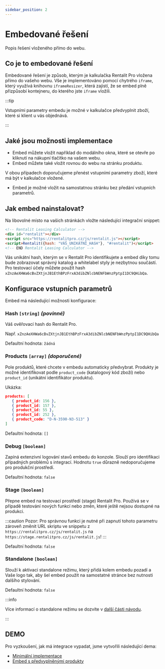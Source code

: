 ```yaml
---
sidebar_position: 2
---
```


# Embedované řešení

Popis řešení vloženého přímo do webu.

## Co je to embedované řešení

Embedované řešení je způsob, kterým je kalkulačka Rentalit Pro vložena přímo do vašeho webu. Vše je implementováno pomocí chytrého `iframe`, který využívá knihovnu `iframeResizer`, která zajistí, že se embed plně přizpůsobí kontejneru, do kterého jste `iframe` vložili.

:::tip

Vstupními parametry embedu je možné v kalkulačce předvyplnit zboží, které si klient u vás objednává.

:::

## Jaké jsou možnosti implementace

- Embed můžete vložit například do modálního okna, které se otevře po kliknutí na nákupní tlačítko na vašem webu.
- Embed můžete také vložit rovnou do webu na stránku produktu.

V obou případech doporučujeme přenést vstupními parametry zboží, které má být v kalkulačce vložené.

- Embed je možné vložit na samostatnou stránku bez předání vstupních parametrů.

## Jak embed nainstalovat?

Na libovolné místo na vašich stránkách vložte následující integrační snippet:

```html
<!-- Rentalit Leasing Calculator -->
<div id="rentalit"></div>
<script src="https://rentalitpro.cz/js/rentalit.js"></script>
<script>Rentalit({hash: "VÁŠ_UNIKÁTNÍ_HASH"}, "#rentalit")</script>
<!-- END Rentalit Leasing Calculator -->
```

Vás unikátní hash, kterým se v Rentalit Pro identifikujete a embed díky tomu bude zobrazovat správný katalog a whitelabel styly je nezbytnou součástí. Pro testovací účely můžete použít hash `xZnzAeXHWa6cBvZXtjnJB1EthBPzFrxA3dibZNlcbNENFbWnzPptpI1DC9QHibQa`.

## Konfigurace vstupních parametrů

Embed má následující možnosti konfigurace:

### Hash `[string]` _(povinné)_

Váš ověřovací hash do Rentalit Pro.

Např. `xZnzAeXHWa6cBvZXtjnJB1EthBPzFrxA3dibZNlcbNENFbWnzPptpI1DC9QHibQa`

Defaultní hodnota: `žádná`

### Products `[array]` _(doporučené)_

Pole produktů, které chcete v embedu automaticky předvybrat. Produkty je možné identifikovat podle `product_code` (katalogový kód zboží) nebo `product_id` (unikátní identifikátor produktu).

Ukázka:

```json
products: [
   { product_id: 156 },
   { product_id: 157 },
   { product_id: 55 },
   { product_id: 252 },
   { product_code: "D-N-3590-N3-513" }
]
```

Defaultní hodnota: `[]`

### Debug `[boolean]`

Zapíná extenzivní logování stavů embedu do konzole. Slouží pro identifikaci případných problémů s integrací. Hodnotu `true` důrazně nedoporučujeme pro produkční prostředí.

Defaultní hodnota: `false`

### Stage `[boolean]`

Přepne embed na testovací prostředí (stage) Rentalit Pro. Používá se v případě testování nových funkcí nebo změn, které ještě nejsou dostupné na produkci.

:::caution
Pozor: Pro správnou funkci je nutné při zapnutí tohoto parametru zároveň změnit URL skriptu ve snippetu z `https://rentalitpro.cz/js/rentalit.js` na `https://stage.rentalitpro.cz/js/rentalit.js`!
:::

Defaultní hodnota: `false`

### Standalone `[boolean]`

Slouží k aktivaci standalone režimu, který přidá kolem embedu pozadí a Vaše logo tak, aby šel embed použit na samostatné stránce bez nutnosti dalšího stylování.

Defaultní hodnota: `false`

:::info

Více informací o standalone režimu se dozvíte v [další části návodu](standalone-reseni).

:::

## DEMO

Pro vyzkoušení, jak má integrace vypadat, jsme vytvořili následující dema:

- [Minimální implementace](https://codepen.io/matousjanda/pen/jOmeYrZ?editors=1010)
- [Embed s předvyplněnými produkty](https://codepen.io/matousjanda/pen/MWmNeKO?editors=1010)

